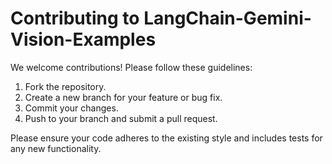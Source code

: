 # Contributing to LangChain-Gemini-Vision-Examples

We welcome contributions! Please follow these guidelines:

1. Fork the repository.
2. Create a new branch for your feature or bug fix.
3. Commit your changes.
4. Push to your branch and submit a pull request.

Please ensure your code adheres to the existing style and includes tests for any new functionality.
